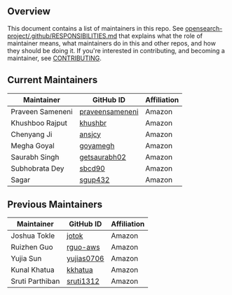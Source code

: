 ## Overview

This document contains a list of maintainers in this repo. See [opensearch-project/.github/RESPONSIBILITIES.md](https://github.com/opensearch-project/.github/blob/main/RESPONSIBILITIES.md#maintainer-responsibilities) that explains what the role of maintainer means, what maintainers do in this and other repos, and how they should be doing it. If you're interested in contributing, and becoming a maintainer, see [CONTRIBUTING](CONTRIBUTING.md).

## Current Maintainers

| Maintainer       | GitHub ID                                             | Affiliation |
|------------------|-------------------------------------------------------| ----------- |
| Praveen Sameneni | [praveensameneni](https://github.com/praveensameneni) | Amazon      |
| Khushboo Rajput  | [khushbr](https://github.com/khushbr)                 | Amazon      |
| Chenyang Ji      | [ansjcy](https://github.com/ansjcy)                   | Amazon      |
| Megha Goyal      | [goyamegh](https://github.com/goyamegh)               | Amazon      |
| Saurabh Singh    | [getsaurabh02](https://github.com/getsaurabh02)       | Amazon      |
| Subhobrata Dey   | [sbcd90](https://github.com/sbcd90)                   | Amazon      |
| Sagar            | [sgup432](https://github.com/sgup432)                 | Amazon      |

## Previous Maintainers

| Maintainer      | GitHub ID                                   | Affiliation |
|-----------------|---------------------------------------------|-------------|
| Joshua Tokle    | [jotok](https://github.com/jotok)           | Amazon      |
| Ruizhen Guo     | [rguo-aws](https://github.com/rguo-aws)     | Amazon      |
| Yujia Sun       | [yujias0706](https://github.com/yujias0706) | Amazon      |
| Kunal Khatua    | [kkhatua](https://github.com/kkhatua)       | Amazon      |
| Sruti Parthiban | [sruti1312](https://github.com/sruti1312)   | Amazon      |
